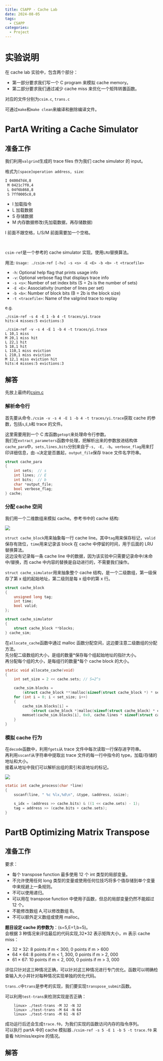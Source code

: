 ```yaml
---
title: CSAPP - Cache Lab
date: 2024-08-05
tags:
  - CSAPP
categories:
  - Project
---
```


# 实验说明

在 cache lab 实验中，包含两个部分：

- 第一部分要求我们写一个 C program 来模拟 cache memory。
- 第二部分要求我们通过减少 cache miss 来优化一个矩阵转置函数。

对应的文件分别为`csim.c`, `trans.c`

可通过`make`和`make clean`来编译和删除编译文件。

# PartA Writing a Cache Simulator

## 准备工作

我们利用`valgrind`生成的 trace files 作为我们 cache simulator 的 input。

格式为`[space]operation address, size`:

```txt
I 0400d7d4,8
 M 0421c7f0,4
 L 04f6b868,8
 S 7ff0005c8,8
```

- I 加载指令
- L 加载数据
- S 存储数据
- M 内存数据修改(先加载数据，再存储数据)

I 前面不跟空格，L/S/M 前面需要加一个空格。

</br>

`csim-ref`是一个参考的 cache simulator 实现。使用`LRU`替换算法。

用法: `Usage: ./csim-ref [-hv] -s <s> -E <E> -b <b> -t <tracefile>`

- `-h`: Optional help flag that prints usage info
- `-v`: Optional verbose flag that displays trace info
- `-s <s>`: Number of set index bits (S = 2s is the number of sets)
- `-E <E>`: Associativity (number of lines per set)
- `-b <b>`: Number of block bits (B = 2b is the block size)
- `-t <tracefile>`: Name of the valgrind trace to replay

e.g.

```shell
./csim-ref -s 4 -E 1 -b 4 -t traces/yi.trace
hits:4 misses:5 evictions:3
```

```shell
./csim-ref -v -s 4 -E 1 -b 4 -t traces/yi.trace
L 10,1 miss
M 20,1 miss hit
L 22,1 hit
S 18,1 hit
L 110,1 miss eviction
L 210,1 miss eviction
M 12,1 miss eviction hit
hits:4 misses:5 evictions:3
```

## 解答

先放上最终的[csim.c](https://xyc-1316422823.cos.ap-shanghai.myqcloud.com/csim.c)

### 解析命令行

首先要从命令`./csim -v -s 4 -E 1 -b 4 -t traces/yi.trace`获取 cache 的参数，包括`s`,`E`,`b`和 trace 的文件。

这里需要用到一个 C 库函数`getopt`来处理命令行参数。  
我们在`extract_parameters`函数中处理，把解析出来的参数放进结构体`cache_para`中，`sets,lines,bits`分别来自于`-s, -E, -b`。`verbose_flag`用来打印详细信息，由`-v`决定是否置起，`output_file`保存 trace 文件名字符串。

```c
struct cache_para
{
	int sets;  // s
	int lines; // E
	int bits;  // b
	char *output_file;
	bool verbose_flag;
} cache;
```

### 分配 cache 空间

我们用一个二维数组来模拟 cache。参考书中的 cache 结构:

![](https://xyc-1316422823.cos.ap-shanghai.myqcloud.com/20240807174145.png)

`struct cache_block`用来抽象每一行 cache line。其中`tag`用来保存标记，`valid`保存有效位，`time`用来记录该 block 在 cache 中停留的时间，用于后面的 LRU 替换算法。  
这边没有记录每一条 cache line 中的数据，因为该实验中只需要记录命中/未命中/替换，而 cache 中内容的替换是自动进行的，不需要我们操作。

`struct cache_simulator`用来抽象整个 cache 结构，是一个二级数组，第一级保存了第 x 组的起始地址，第二级则是每 x 组中的第 x 行。

```c
struct cache_block
{
	unsigned long tag;
	int time;
	bool valid;
};

struct cache_simulator
{
	struct cache_block **blocks;
} cache_sim;
```

在`allocate_cache`函数中通过 malloc 函数分配空间，这边要注意二级数组的分配方法。  
先分配二级数组的大小，是组的数量\*保存每个组起始地址的指针大小。  
再分配每个组的大小，是每组行的数量\*每个 cache block 的大小。

```c
static void allocate_cache(void)
{
	int set_size = 2 << cache.sets; // S=2^s

	cache_sim.blocks =
	    (struct cache_block **)malloc(sizeof(struct cache_block *) * set_size);
	for (int i = 0; i < set_size; i++)
	{
		cache_sim.blocks[i] =
		    (struct cache_block *)malloc(sizeof(struct cache_block) * cache.lines);
		memset(cache_sim.blocks[i], 0x0, cache.lines * sizeof(struct cache_block));
	}
}
```

### 模拟 cache 行为

在`decode`函数中，利用`fgets`从 trace 文件中每次读取一行保存进字符串。  
再利用`sscanf`从字符串中提取出 trace 文件的每一行中指令的 type，加载/存储的地址和大小。  
接着从地址中我们可以解析出组的索引和该地址的标记。

![](https://xyc-1316422823.cos.ap-shanghai.myqcloud.com/20240807175721.png)

```c
static int cache_process(char *line)
{
	sscanf(line, " %c %lx,%d\n", &type, &address, &size);

	s_idx = (address >> cache.bits) & ((1 << cache.sets) - 1);
	tag = address >> (cache.bits + cache.sets);
}
```

# PartB Optimizing Matrix Transpose

## 准备工作

要求：

- 每个 transpose function 最多使用 12 个 int 类型的局部变量。
- 不允许使用任何 long 类型的变量或使用任何位技巧将多个值存储到单个变量中来规避上一条规则。
- 不可以使用递归。
- 可以用在 transpose function 中使用子函数，但总的局部变量仍然不能超过 12 个。
- 不能修改数组 A,可以修改数组 B。
- 不可以额外定义数组或使用 malloc。

**题目设定 cache 的参数为**：\(s=5,E=1,b=5\)。  
会根据 3 种情况来评估最后的代码实现,32\*32 表示矩阵大小，m 表示 cache miss：

- 32 × 32: 8 points if m < 300, 0 points if m > 600
- 64 × 64: 8 points if m < 1, 300, 0 points if m > 2, 000
- 61 × 67: 10 points if m < 2, 000, 0 points if m > 3, 000

评估只针对这三种情况正确，可以针对这三种情况进行专门优化。函数可以明确检查输入大小并针对每种情况实现单独的优化代码。

`trans.c`中`trans`是参考的实现，我们要实现`transpose_submit`函数。

可以利用`test-trans`来检测实现是否正确：

```shell
    linux> ./test-trans -M 32 -N 32
    linux> ./test-trans -M 64 -N 64
    linux> ./test-trans -M 61 -N 67
```

成功运行后还会生成`trace.f0`，为我们实现的函数访问内存的指令序列。  
可以执行 partA 中的 cache 模拟器`./csim-ref -s 5 -E 1 -b 5 -t trace.f0` 来查看 hit/miss/expire 的情况。

## 解答
